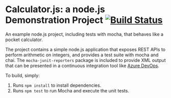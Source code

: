 Calculator.js: a node.js Demonstration Project [![Build Status](https://dev.azure.com/CM-AZ400/Setup%20your%20Azure%20Pipelines%20project/_apis/build/status/chockalingam-mahalingam.calculator?branchName=master)](https://dev.azure.com/CM-AZ400/Setup%20your%20Azure%20Pipelines%20project/_build/latest?definitionId=11&branchName=master)
==============================================
An example node.js project, including tests with mocha, that behaves like
a pocket calculator.

The project contains a simple node.js application that exposes REST APIs
to perform arithmetic on integers, and provides a test suite with mocha
and chai.  The `mocha-junit-reporters` package is included to provide XML
output that can be presented in a continuous integration tool like
[Azure DevOps](https://azure.com/devops).

To build, simply:

1. Runs `npm install` to install dependencies.
2. Runs `npm test` to run Mocha and execute the unit tests.

